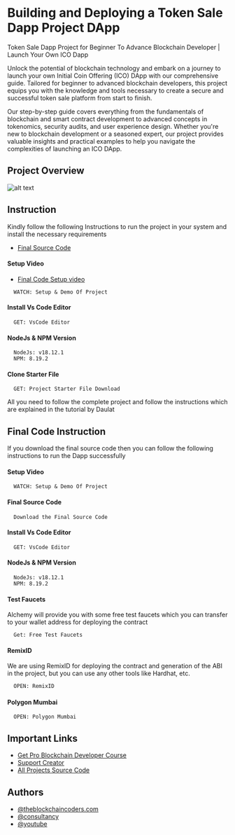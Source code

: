 # Building and Deploying a Token Sale Dapp Project DApp

Token Sale Dapp Project for Beginner To Advance Blockchain Developer | Launch Your Own ICO Dapp

Unlock the potential of blockchain technology and embark on a journey to launch your own Initial Coin Offering (ICO) DApp with our comprehensive guide. Tailored for beginner to advanced blockchain developers, this project equips you with the knowledge and tools necessary to create a secure and successful token sale platform from start to finish.

Our step-by-step guide covers everything from the fundamentals of blockchain and smart contract development to advanced concepts in tokenomics, security audits, and user experience design. Whether you're new to blockchain development or a seasoned expert, our project provides valuable insights and practical examples to help you navigate the complexities of launching an ICO DApp.

## Project Overview

![alt text](https://www.daulathussain.com/wp-content/uploads/2023/08/erc20-token-selling-dapp-ico-project.jpg)

## Instruction

Kindly follow the following Instructions to run the project in your system and install the necessary requirements


- [Final Source Code](https://www.theblockchaincoders.com/template/launch-ico-erc20-token-selling-dapp)

#### Setup Video
- [Final Code Setup video](https://youtu.be/7y1sDo7DEU0?si=qriRcGjGAeA8X5RK)

```https://code.visualstudio.com/download
  WATCH: Setup & Demo Of Project
```

#### Install Vs Code Editor

```https://code.visualstudio.com/download
  GET: VsCode Editor
```

#### NodeJs & NPM Version

```https://nodejs.org/en/download
  NodeJs: v18.12.1
  NPM: 8.19.2
```

#### Clone Starter File

```https://github.com/daulathussain/Airdrop-Crypto-Starter-File
  GET: Project Starter File Download
```


All you need to follow the complete project and follow the instructions which are explained in the tutorial by Daulat

## Final Code Instruction

If you download the final source code then you can follow the following instructions to run the Dapp successfully

#### Setup Video

```https://code.visualstudio.com/download
  WATCH: Setup & Demo Of Project
```

#### Final Source Code

```https://www.theblockchaincoders.com/SourceCode
  Download the Final Source Code
```

#### Install Vs Code Editor

```https://code.visualstudio.com/download
  GET: VsCode Editor
```

#### NodeJs & NPM Version

```https://nodejs.org/en/download
  NodeJs: v18.12.1
  NPM: 8.19.2
```


#### Test Faucets

Alchemy will provide you with some free test faucets which you can transfer to your wallet address for deploying the contract

```https://www.alchemy.com/faucets
  Get: Free Test Faucets
```

#### RemixID

We are using RemixID for deploying the contract and generation of the ABI in the project, but you can use any other tools like Hardhat, etc.

```https://remix-project.org
  OPEN: RemixID
```

#### Polygon Mumbai

```https://mumbai.polygonscan.com/
  OPEN: Polygon Mumbai
```

## Important Links

- [Get Pro Blockchain Developer Course](https://www.theblockchaincoders.com/pro-nft-marketplace)
- [Support Creator](https://bit.ly/Support-Creator)
- [All Projects Source Code](https://www.theblockchaincoders.com/SourceCode)


## Authors

- [@theblockchaincoders.com](https://www.theblockchaincoders.com/)
- [@consultancy](https://www.theblockchaincoders.com/consultancy)
- [@youtube](https://www.youtube.com/@daulathussain)

